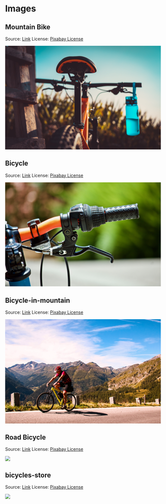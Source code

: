 # Images

## Mountain Bike

Source: [Link](https://pixabay.com/photos/mountain-bike-bicycle-sports-cool-5583385/)
License: [Pixabay License](https://pixabay.com/service/license/)

![](mountain-bike.jpg)

## Bicycle

Source: [Link](https://pixabay.com/photos/bicycle-handlebars-exchange-cycling-3516132/)
License: [Pixabay License](https://pixabay.com/service/license/)

![](bicycle.jpg)

## Bicycle-in-mountain

Source: [Link](https://pixabay.com/photos/bicycle-bike-cyclist-cycling-sport-5529949/)
License: [Pixabay License](https://pixabay.com/service/license/)

![](bicycle-in-mountain.jpg)

## Road Bicycle

Source: [Link](https://pixabay.com/photos/road-bicycle-path-cycle-path-bike-4997918/)
License: [Pixabay License](https://pixabay.com/service/license/)

![](road-bicycle.jpg)

## bicycles-store

Source: [Link](https://pixabay.com/photos/bicycles-bikes-shop-spokes-store-1850012/)
License: [Pixabay License](https://pixabay.com/service/license/)

![](bicycles-store.jpg)




